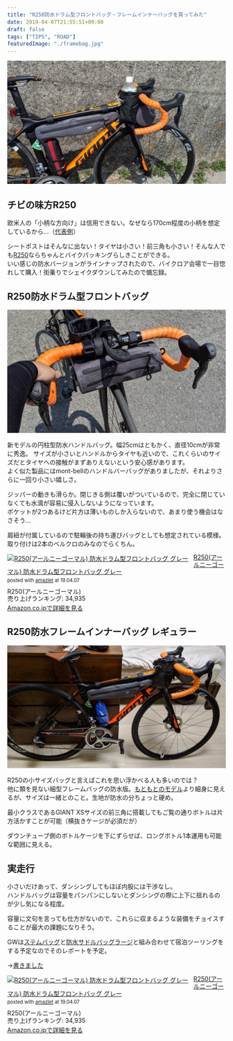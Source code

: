 ```yaml
---
title: "R250防水ドラム型フロントバッグ・フレームインナーバッグを買ってみた"
date: 2019-04-07T21:55:51+09:00
draft: false
tags: ["TIPS", "ROAD"]
featuredImage: "./framebag.jpg"
---
```

![image](./framebag.jpg)
## チビの味方R250

欧米人の「小柄な方向け」は信用できない。なぜなら170cm程度の小柄を想定しているから…（[代表例](http://www.tkcproductions.jp/?pid=102454600)）

シートポストはそんなに出ない！タイヤは小さい！前三角も小さい！そんな人でも[R250](https://amzn.to/2G4yzRT)ならちゃんとバイクパッキングらしきことができる。  
いい感じの防水バージョンがラインナップされたので、バイクロア会場で一目惚れして購入！街乗りでシェイクダウンしてみたので備忘録。

## R250防水ドラム型フロントバッグ

![image](./frontbag.jpg)

新モデルの円柱型防水ハンドルバッグ。幅25cmはともかく、直径10cmが非常に秀逸。 
サイズが小さいとハンドルからタイヤも近いので、これくらいのサイズだとタイヤへの接触がまずありえないという安心感があります。  
よく似た製品にはmont-bellのハンドルバーバッグがありましたが、それよりさらに一回り小さい嬉しさ。

ジッパーの動きも滑らか。閉じきる側は覆いがついているので、完全に閉じていなくても水滴が容易に侵入しないようになっています。  
ポケットが2つあるけど片方は薄いものしか入らないので、あまり使う機会はなさそう…

肩紐が付属しているので駐輪後の持ち運びバッグとしても想定されている模様。  
取り付けは2本のベルクロのみなのでらくちん。

<div class="amazlet-box" style="margin-bottom:0px;"><div class="amazlet-image" style="float:left;margin:0px 12px 1px 0px;"><a href="http://www.amazon.co.jp/exec/obidos/ASIN/B07NLFZG6D/gensobunya-22/ref=nosim/" name="amazletlink" target="_blank"><img src="https://images-fe.ssl-images-amazon.com/images/I/51u-ze5WNPL._SL160_.jpg" alt="R250(アールニーゴーマル) 防水ドラム型フロントバッグ グレー" style="border: none;" /></a></div><div class="amazlet-info" style="line-height:120%; margin-bottom: 10px"><div class="amazlet-name" style="margin-bottom:10px;line-height:120%"><a href="http://www.amazon.co.jp/exec/obidos/ASIN/B07NLFZG6D/gensobunya-22/ref=nosim/" name="amazletlink" target="_blank">R250(アールニーゴーマル) 防水ドラム型フロントバッグ グレー</a><div class="amazlet-powered-date" style="font-size:80%;margin-top:5px;line-height:120%">posted with <a href="http://www.amazlet.com/" title="amazlet" target="_blank">amazlet</a> at 19.04.07</div></div><div class="amazlet-detail">R250(アールニーゴーマル) <br />売り上げランキング: 34,935<br /></div><div class="amazlet-sub-info" style="float: left;"><div class="amazlet-link" style="margin-top: 5px"><a href="http://www.amazon.co.jp/exec/obidos/ASIN/B07NLFZG6D/gensobunya-22/ref=nosim/" name="amazletlink" target="_blank">Amazon.co.jpで詳細を見る</a></div></div></div><div class="amazlet-footer" style="clear: left"></div></div>

## R250防水フレームインナーバッグ レギュラー

![image](withwaterbottole.jpg)

R250の小サイズバッグと言えばこれを思い浮かべる人も多いのでは？  
他に類を見ない細型フレームバッグの防水版。[もともとのモデル](https://amzn.to/2U2Mzzc)より細身に見えるが、サイズは一緒とのこと。生地が防水の分ちょっと硬め。

最小クラスであるGIANT XSサイズの前三角に搭載してもご覧の通りボトルは片方活かすことが可能（横抜きケージが必須だが）

ダウンチューブ側のボトルケージを下にずらせば、ロングボトル1本運用も可能な範囲に見える。


## 実走行

小さいだけあって、ダンシングしてもほぼ内股には干渉なし。  
ハンドルバッグは容量をパンパンにしないとダンシングの際に上下に揺れるのが少し気になる程度。

容量に文句を言っても仕方がないので、これらに収まるような装備をチョイスすることが最大の課題になりそう。

GWは[ステムバッグ](https://amzn.to/2G29eqK)と[防水サドルバッグラージ](https://amzn.to/2G29ohQ)と組み合わせて宿泊ツーリングをする予定なのでそのレポートを予定。

→[書きました](/post/2019/05/small_bikepacking/)

<div class="amazlet-box" style="margin-bottom:0px;"><div class="amazlet-image" style="float:left;margin:0px 12px 1px 0px;"><a href="http://www.amazon.co.jp/exec/obidos/ASIN/B07NLFZG6D/gensobunya-22/ref=nosim/" name="amazletlink" target="_blank"><img src="https://images-fe.ssl-images-amazon.com/images/I/51u-ze5WNPL._SL160_.jpg" alt="R250(アールニーゴーマル) 防水ドラム型フロントバッグ グレー" style="border: none;" /></a></div><div class="amazlet-info" style="line-height:120%; margin-bottom: 10px"><div class="amazlet-name" style="margin-bottom:10px;line-height:120%"><a href="http://www.amazon.co.jp/exec/obidos/ASIN/B07NLFZG6D/gensobunya-22/ref=nosim/" name="amazletlink" target="_blank">R250(アールニーゴーマル) 防水ドラム型フロントバッグ グレー</a><div class="amazlet-powered-date" style="font-size:80%;margin-top:5px;line-height:120%">posted with <a href="http://www.amazlet.com/" title="amazlet" target="_blank">amazlet</a> at 19.04.07</div></div><div class="amazlet-detail">R250(アールニーゴーマル) <br />売り上げランキング: 34,935<br /></div><div class="amazlet-sub-info" style="float: left;"><div class="amazlet-link" style="margin-top: 5px"><a href="http://www.amazon.co.jp/exec/obidos/ASIN/B07NLFZG6D/gensobunya-22/ref=nosim/" name="amazletlink" target="_blank">Amazon.co.jpで詳細を見る</a></div></div></div><div class="amazlet-footer" style="clear: left"></div></div>

